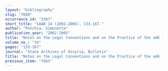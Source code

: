 ```yaml
---
layout: "bibliography"
slug: "7660"
occurrence_id: "3167"
short_title: "SAAB 14 (2002-2005), 133-167."
author: "Ponchia, Simonetta"
publication_year: "2002-2005"
title: "Notes on the Legal Conventions and on the Practice of the adê in the Early Neo-Babylonian Letters from Nippur."
volume_no_: "14"
pages: "133-167"
journal: "State Archives of Assyria, Bulletin"
title: "Notes on the Legal Conventions and on the Practice of the adê in the Early Neo-Babylonian Letters from Nippur."
previous_item: "7663"
---
```

